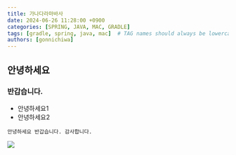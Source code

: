 ```yaml
---
title: 가나다라마바사
date: 2024-06-26 11:28:00 +0900
categories: [SPRING, JAVA, MAC, GRADLE]
tags: [gradle, spring, java, mac]  # TAG names should always be lowercase
authors: [gonnichiwa]
---
```


## 안녕하세요

### 반갑습니다.
- 안녕하세요1
- 안녕하세요2

```
안녕하세요 반갑습니다. 감사합니다.

```

![](https://files.slack.com/files-tmb/T079RV3UY1F-F079KR5PQEA-50ea587d7a/image_720.png)
